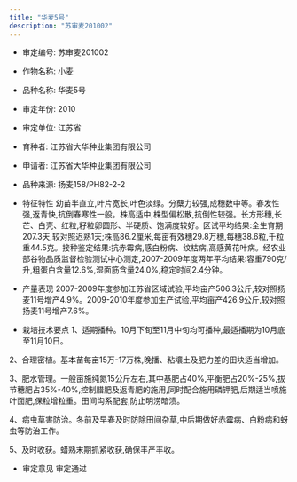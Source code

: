 ```yaml
---
title: "华麦5号"
description: "苏审麦201002"
---
```

* 审定编号:  苏审麦201002

*  作物名称:  小麦

*  品种名称:  华麦5号

*  审定年份:  2010

*  审定单位:  江苏省

* 育种者:  江苏省大华种业集团有限公司

*  申请者:  江苏省大华种业集团有限公司

*  品种来源:  扬麦158/PH82-2-2

*  特征特性
幼苗半直立,叶片宽长,叶色淡绿。分蘖力较强,成穗数中等。春发性强,返青快,抗倒春寒性一般。株高适中,株型偏松散,抗倒性较强。长方形穗,长芒、白壳、红粒,籽粒卵圆形、半硬质、饱满度较好。区试平均结果:全生育期207.3天,较对照迟熟1天;株高86.2厘米,每亩有效穗29.8万穗,每穗38.6粒,千粒重44.5克。接种鉴定结果:抗赤霉病,感白粉病、纹枯病,高感黄花叶病。经农业部谷物品质监督检验测试中心测定,2007-2009年度两年平均结果:容重790克/升,粗蛋白含量12.6%,湿面筋含量24.0%,稳定时间2.4分钟。

*  产量表现
2007-2009年度参加江苏省区域试验,平均亩产506.3公斤,较对照扬麦11号增产4.9%。2009-2010年度参加生产试验,平均亩产426.9公斤,较对照扬麦11号增产7.6%。

*  栽培技术要点
1、适期播种。10月下旬至11月中旬均可播种,最适播期为10月底至11月10日。
2、合理密植。基本苗每亩15万-17万株,晚播、粘壤土及肥力差的田块适当增加。
3、肥水管理。一般亩施纯氮15公斤左右,其中基肥占40%,平衡肥占20%-25%,拔节穗肥占35%-40%,控制腊肥及返青肥的施用,同时配合施用磷钾肥,后期适当喷施叶面肥,保粒增粒重。田间沟系配套,防止明涝暗渍。
4、病虫草害防治。冬前及早春及时防除田间杂草,中后期做好赤霉病、白粉病和蚜虫等防治工作。
5、及时收获。蜡熟末期抓紧收获,确保丰产丰收。


*  审定意见
审定通过
